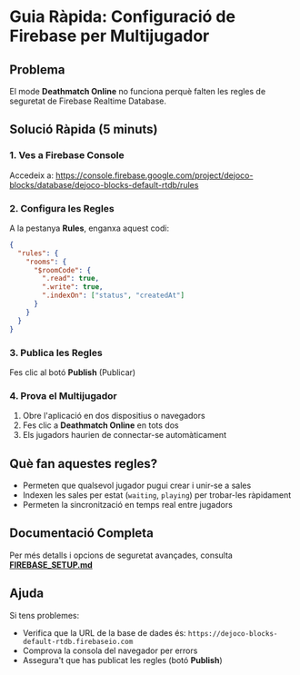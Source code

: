 # Guia Ràpida: Configuració de Firebase per Multijugador

## Problema

El mode **Deathmatch Online** no funciona perquè falten les regles de seguretat de Firebase Realtime Database.

## Solució Ràpida (5 minuts)

### 1. Ves a Firebase Console

Accedeix a: https://console.firebase.google.com/project/dejoco-blocks/database/dejoco-blocks-default-rtdb/rules

### 2. Configura les Regles

A la pestanya **Rules**, enganxa aquest codi:

```json
{
  "rules": {
    "rooms": {
      "$roomCode": {
        ".read": true,
        ".write": true,
        ".indexOn": ["status", "createdAt"]
      }
    }
  }
}
```

### 3. Publica les Regles

Fes clic al botó **Publish** (Publicar)

### 4. Prova el Multijugador

1. Obre l'aplicació en dos dispositius o navegadors
2. Fes clic a **Deathmatch Online** en tots dos
3. Els jugadors haurien de connectar-se automàticament

## Què fan aquestes regles?

- Permeten que qualsevol jugador pugui crear i unir-se a sales
- Indexen les sales per estat (`waiting`, `playing`) per trobar-les ràpidament
- Permeten la sincronització en temps real entre jugadors

## Documentació Completa

Per més detalls i opcions de seguretat avançades, consulta **[FIREBASE_SETUP.md](FIREBASE_SETUP.md)**

## Ajuda

Si tens problemes:
- Verifica que la URL de la base de dades és: `https://dejoco-blocks-default-rtdb.firebaseio.com`
- Comprova la consola del navegador per errors
- Assegura't que has publicat les regles (botó **Publish**)
